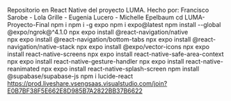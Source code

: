 Repositorio en React Native del proyecto LUMA.
Hecho por:
Francisco Sarobe - Lola Grille - Eugenia Lucero - Michelle Epelbaum
cd LUMA-Proyecto-Final
npm i
npm i -g expo 
npm i expo@latest 
npm install --global @expo/ngrok@^4.1.0 
npx expo install @react-navigation/native  
npx expo install @react-navigation/bottom-tabs 
npx expo install @react-navigation/native-stack 
npx expo install @expo/vector-icons 
npx expo install react-native-screens 
npx expo install react-native-safe-area-context 
npx expo install react-native-gesture-handler 
npx expo install react-native-reanimated 
npx expo install react-native-splash-screen
npm install @supabase/supabase-js
npm i lucide-react
https://prod.liveshare.vsengsaas.visualstudio.com/join?E0B7BF38F5E662E8D985B7A2822BB37B6622
